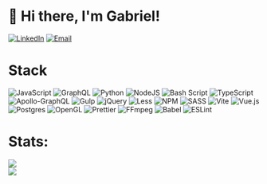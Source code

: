 
# 👋 Hi there, I'm Gabriel!


[![LinkedIn](https://img.shields.io/badge/LinkedIn-1a1a1a.svg?logo=linkedin&logoColor=white)](https://linkedin.com/in/https://www.linkedin.com/in/senakai/) [![Email](https://img.shields.io/badge/Email-696969?logo=gmail&logoColor=white)](mailto:dev.gabrielsena)

# Stack
![JavaScript](https://img.shields.io/badge/javascript-%23323330.svg?&logo=javascript&logoColor=%23F7DF1E) 
![GraphQL](https://img.shields.io/badge/-GraphQL-E10098?&logo=graphql&logoColor=white) 
![Python](https://img.shields.io/badge/python-3670A0?&logo=python&logoColor=ffdd54) 
![NodeJS](https://img.shields.io/badge/node.js-6DA55F?&logo=node.js&logoColor=white) 
![Bash Script](https://img.shields.io/badge/bash_script-%23121011.svg?&logo=gnu-bash&logoColor=white) 
![TypeScript](https://img.shields.io/badge/typescript-%23007ACC.svg?&logo=typescript&logoColor=white) 
![Apollo-GraphQL](https://img.shields.io/badge/-ApolloGraphQL-311C87?&logo=apollo-graphql) 
![Gulp](https://img.shields.io/badge/GULP-%23CF4647.svg?&logo=gulp&logoColor=white) 
![jQuery](https://img.shields.io/badge/jquery-%230769AD.svg?&logo=jquery&logoColor=white) 
![Less](https://img.shields.io/badge/less-2B4C80?&logo=less&logoColor=white) 
![NPM](https://img.shields.io/badge/NPM-%23CB3837.svg?&logo=npm&logoColor=white) 
![SASS](https://img.shields.io/badge/SASS-hotpink.svg?&logo=SASS&logoColor=white) 
![Vite](https://img.shields.io/badge/vite-%23646CFF.svg?&logo=vite&logoColor=white) 
![Vue.js](https://img.shields.io/badge/vue.js-%2335495e.svg?&logo=vuedotjs&logoColor=%234FC08D) 
![Postgres](https://img.shields.io/badge/postgres-%23316192.svg?&logo=postgresql&logoColor=white) 
![OpenGL](https://img.shields.io/badge/OpenGL-white?logo=OpenGL&) 
![Prettier](https://img.shields.io/badge/prettier-%23F7B93E.svg?&logo=prettier&logoColor=black) 
![FFmpeg](https://shields.io/badge/FFmpeg-%23171717.svg?logo=ffmpeg&&labelColor=171717&logoColor=5cb85c) 
![Babel](https://img.shields.io/badge/Babel-F9DC3e?&logo=babel&logoColor=black) 
![ESLint](https://img.shields.io/badge/ESLint-4B3263?&logo=eslint&logoColor=white) 

# Stats:
![](https://github-readme-streak-stats.herokuapp.com/?user=senagab&theme=dark&hide_border=false)<br/>
![](https://github-readme-stats.vercel.app/api/top-langs/?username=senagab&theme=dark&hide_border=false&include_all_commits=false&count_private=false&layout=compact)

<!-- Proudly created with GPRM ( https://gprm.itsvg.in ) -->
